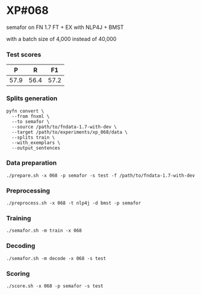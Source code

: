 # XP\#068

semafor on FN 1.7 FT + EX with NLP4J + BMST

with a batch size of 4,000 instead of 40,000

### Test scores
| P| R | F1 |
| --- | --- | --- |
| 57.9 | 56.4 | 57.2 |

### Splits generation
```
pyfn convert \
  --from fnxml \
  --to semafor \
  --source /path/to/fndata-1.7-with-dev \
  --target /path/to/experiments/xp_068/data \
  --splits train \
  --with_exemplars \
  --output_sentences
```

### Data preparation
```
./prepare.sh -x 068 -p semafor -s test -f /path/to/fndata-1.7-with-dev
```

### Preprocessing
```
./preprocess.sh -x 068 -t nlp4j -d bmst -p semafor
```

### Training
```
./semafor.sh -m train -x 068
```

### Decoding
```
./semafor.sh -m decode -x 068 -s test
```

### Scoring
```
./score.sh -x 068 -p semafor -s test
```

